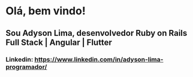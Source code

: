 # Olá, bem vindo!
## Sou Adyson Lima, desenvolvedor Ruby on Rails Full Stack | Angular | Flutter
### Linkedin: https://www.linkedin.com/in/adyson-lima-programador/
